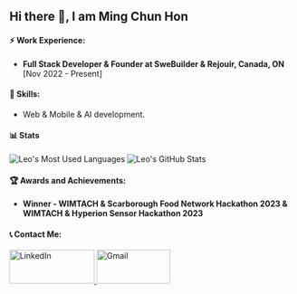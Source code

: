 ## Hi there 👋, I am Ming Chun Hon

#### ⚡ Work Experience:
- **Full Stack Developer & Founder at SweBuilder & Rejouir, Canada, ON** [Nov 2022 - Present]

#### 🌱 Skills:
- Web & Mobile & AI development.

#### 📊 Stats
<p>
  <img src="https://github-readme-stats.vercel.app/api/top-langs/?username=leohonlmc&layout=compact" alt="Leo's Most Used Languages" />
  <img src="https://github-readme-stats.vercel.app/api?username=leohonlmc&show_icons=true" alt="Leo's GitHub Stats" />
</p>

#### 🏆 Awards and Achievements:
- **Winner - WIMTACH & Scarborough Food Network Hackathon 2023 & WIMTACH & Hyperion Sensor Hackathon 2023**

#### 📞 Contact Me:
<a href="https://www.linkedin.com/in/hon-leo-aa12881b2/">
  <img src="https://img.shields.io/badge/LinkedIn-0077B5?style=for-the-badge&logo=linkedin&logoColor=white" alt="LinkedIn" style="width: 150px; height: 60px"/>
</a>
<a href="mailto:fullstackleoh@gmail.com">
  <img src="https://img.shields.io/badge/Gmail-D14836?style=for-the-badge&logo=gmail&logoColor=white" alt="Gmail" style="width: 130px; height: 60px"/>
</a>

